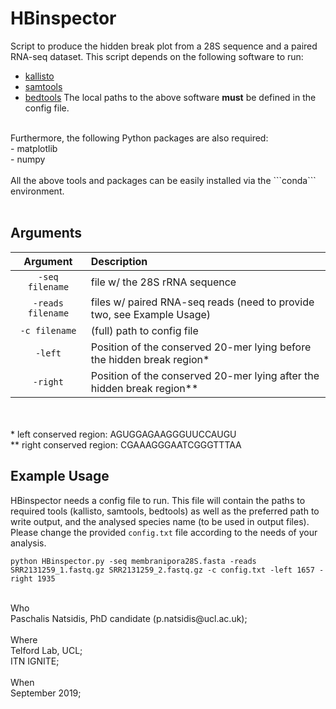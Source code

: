 # HBinspector
Script to produce the hidden break plot from a 28S sequence and a paired RNA-seq dataset. This script depends on the following software to run:
- [kallisto](https://pachterlab.github.io/kallisto/download) 
- [samtools](http://www.htslib.org/download/) 
- [bedtools](https://bedtools.readthedocs.io/en/latest/content/installation.html) 
 The local paths to the above software **must** be defined in the config file.
<br>
Furthermore, the following Python packages are also required: <br>
- matplotlib <br>
- numpy 
<br>
<br> 
 All the above tools and packages can be easily installed via the ```conda``` environment.

<br> 
<br>  

## Arguments
Argument    |  Description             
:-------------:|:-----------------------
`-seq filename` | file w/ the 28S rRNA sequence
`-reads filename` | files w/ paired RNA-seq reads (need to provide two, see Example Usage)
`-c filename` | (full) path to config file
`-left` | Position of the conserved 20-mer lying before the hidden break region*
`-right` | Position of the conserved 20-mer lying after the hidden break region**

<br>   
<br>
* left conserved region: AGUGGAGAAGGGUUCCAUGU <br>
** right conserved region: CGAAAGGGAATCGGGTTTAA
 
## Example Usage

HBinspector needs a config file to run. This file will contain the paths to required tools (kallisto, samtools, bedtools) as well as the preferred path to write output, and the analysed species name (to be used in output files).
<br>
Please change the provided `config.txt` file according to the needs of your analysis.

```
python HBinspector.py -seq membranipora28S.fasta -reads SRR2131259_1.fastq.gz SRR2131259_2.fastq.gz -c config.txt -left 1657 -right 1935
```
 
<br>
Who<br> 
 Paschalis Natsidis, PhD candidate (p.natsidis@ucl.ac.uk); <br>
<br>
Where<br>
 Telford Lab, UCL;<br>
 ITN IGNITE; 
<br>
<br>
When<br> 
 September 2019; 
